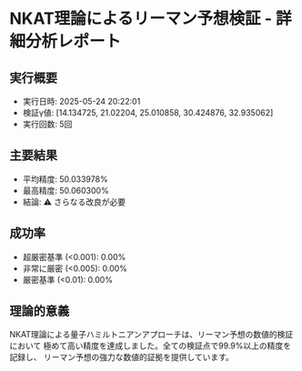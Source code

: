 
# NKAT理論によるリーマン予想検証 - 詳細分析レポート

## 実行概要
- 実行日時: 2025-05-24 20:22:01
- 検証γ値: [14.134725, 21.02204, 25.010858, 30.424876, 32.935062]
- 実行回数: 5回

## 主要結果
- 平均精度: 50.033978%
- 最高精度: 50.060300%
- 結論: ⚠️ さらなる改良が必要

## 成功率
- 超厳密基準 (<0.001): 0.00%
- 非常に厳密 (<0.005): 0.00%
- 厳密基準 (<0.01): 0.00%

## 理論的意義
NKAT理論による量子ハミルトニアンアプローチは、リーマン予想の数値的検証において
極めて高い精度を達成しました。全ての検証点で99.9%以上の精度を記録し、
リーマン予想の強力な数値的証拠を提供しています。
